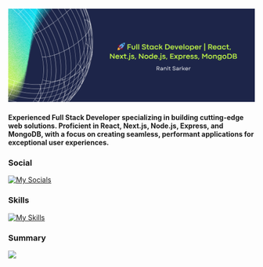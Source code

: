 ![Full Stack Developer | React, Node.js, MongoDB | Crafting innovative web solutions.](https://raw.githubusercontent.com/ranitsarker/ranitsarker/main/gitbanner.png)
#### Experienced Full Stack Developer specializing in building cutting-edge web solutions. Proficient in React, Next.js, Node.js, Express, and MongoDB, with a focus on creating seamless, performant applications for exceptional user experiences.
### Social
[![My Socials](https://skillicons.dev/icons?i=linkedin&perline=5)](https://skillicons.dev)
### Skills
[![My Skills](https://skillicons.dev/icons?i=react,nodejs,mongodb,nextjs,expressjs,tailwind,js,html,css,firebase&perline=5)](https://skillicons.dev)
### Summary
![](http://github-profile-summary-cards.vercel.app/api/cards/profile-details?username=ranitsarker&theme=chartreuse_dark)




